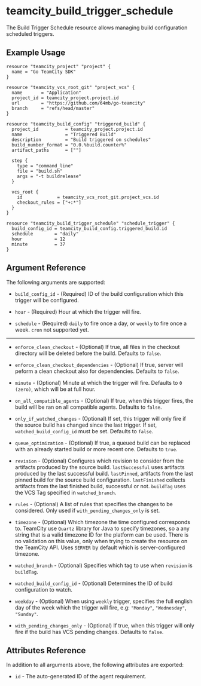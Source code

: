 # teamcity_build_trigger_schedule

The Build Trigger Schedule resource allows managing build configuration scheduled triggers.

## Example Usage

```hcl
resource "teamcity_project" "project" {
  name = "Go TeamCity SDK"
}

resource "teamcity_vcs_root_git" "project_vcs" {
  name       = "Application"
  project_id = teamcity_project.project.id
  url        = "https://github.com/64mb/go-teamcity"
  branch     = "refs/head/master"
}

resource "teamcity_build_config" "triggered_build" {
  project_id          = teamcity_project.project.id
  name                = "Triggered Build"
  description         = "Build triggered on schedules"
  build_number_format = "0.0.%build.counter%"
  artifact_paths      = [""]

  step {
    type = "command_line"
    file = "build.sh"
    args = "-t buildrelease"
  }

  vcs_root {
    id             = teamcity_vcs_root_git.project_vcs.id
    checkout_rules = ["+:*"]
  }
}

resource "teamcity_build_trigger_schedule" "schedule_trigger" {
  build_config_id = teamcity_build_config.triggered_build.id
  schedule        = "daily"
  hour            = 12
  minute          = 37
}
```

## Argument Reference

The following arguments are supported:

* `build_config_id` - (Required) ID of the build configuration which this trigger will be configured.

* `hour` - (Required) Hour at which the trigger will fire.

* `schedule` - (Required) `daily` to fire once a day, or `weekly` to fire once a week. `cron` not supported yet.

---

* `enforce_clean_checkout` - (Optional) If true, all files in the checkout directory will be deleted before the build. Defaults to `false`.

* `enforce_clean_checkout_dependencies` - (Optional) If true, server will peform a clean checkout also for dependencies. Defaults to `false`.

* `minute` - (Optional) Minute at which the trigger will fire. Defaults to `0 (zero)`, which will be at full hour.

* `on_all_compatible_agents` - (Optional) If true, when this trigger fires, the build will be ran on all compatible agents. Defaults to `false`.

* `only_if_watched_changes` - (Optional) If set, this trigger will only fire if the source build has changed since the last trigger. If set, `watched_build_config_id` must be set. Defaults to `false`.

* `queue_optimization` - (Optional) If true, a queued build can be replaced with an already started build or more recent one. Defaults to `true`.

* `revision` - (Optional) Configures which revision to consider from the artifacts produced by the source build. `lastSuccessful` uses artifacts produced by the last successful build. `lastPinned`, artifacts from the last pinned build for the source build configuration. `lastFinished` collects artifacts from the last finished build, successful or not. `buildTag` uses the VCS Tag specified in `watched_branch`.

* `rules` - (Optional) A list of rules that specifies the changes to be considered. Only used if `with_pending_changes_only` is set.

* `timezone` - (Optional) Which timezone the time configured corresponds to. TeamCity use `Quartz` library for Java to specify timezones, so a any string that is a valid timezone ID for the platform can be used. There is no validation on this value, only when trying to create the resource on the TeamCity API. Uses `SERVER` by default which is server-configured timezone.

* `watched_branch` - (Optional) Specifies which tag to use when `revision` is `buildTag`.

* `watched_build_config_id` - (Optional) Determines the ID of build configuration to watch.

* `weekday` - (Optional) When using `weekly`  trigger, specifies the full english day of the week which the trigger will fire, e.g: `"Monday"`, `"Wednesday"`, `"Sunday"`.

* `with_pending_changes_only` - (Optional) If true, when this trigger will only fire if the build has VCS pending changes. Defaults to `false`.

## Attributes Reference

In addition to all arguments above, the following attributes are exported:

* `id` - The auto-generated ID of the agent requirement.

